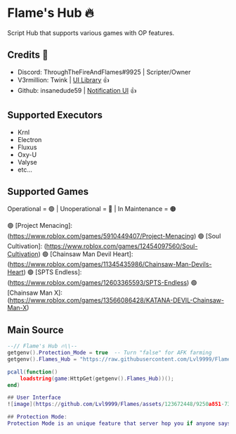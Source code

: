 # Flame's Hub 🔥

Script Hub that supports various games with OP features.

## Credits 👀

- Discord: ThroughTheFireAndFlames#9925 | Scripter/Owner
- V3rmillion: Twink | [UI Library](https://v3rmillion.net/member.php?action=profile&uid=1078854) 👍
- Github: insanedude59 | [Notification UI](https://github.com/insanedude59) 👍

## Supported Executors

- Krnl
- Electron
- Fluxus
- Oxy-U
- Valyse
- etc...

## Supported Games

Operational = 🟢 | Unoperational = 🔴 | In Maintenance = 🟠

🟢 [Project Menacing]: (https://www.roblox.com/games/5910449407/Project-Menacing)
🟢 [Soul Cultivation]: (https://www.roblox.com/games/12454097560/Soul-Cultivation)
🟢 [Chainsaw Man Devil Heart]: (https://www.roblox.com/games/11345435986/Chainsaw-Man-Devils-Heart)
🟢 [SPTS Endless]: (https://www.roblox.com/games/12603365593/SPTS-Endless)
🟢 [Chainsaw Man X]: (https://www.roblox.com/games/13566086428/KATANA-DEVIL-Chainsaw-Man-X)

## Main Source

```lua
--// Flame's Hub 🔥\\--
getgenv().Protection_Mode = true  -- Turn "false" for AFK farming
getgenv().Flames_Hub = "https://raw.githubusercontent.com/Lvl9999/Flames/main/Source";

pcall(function()
    loadstring(game:HttpGet(getgenv().Flames_Hub))();
end)

## User Interface
![image](https://github.com/Lvl9999/Flames/assets/123672448/9250a851-734c-4862-8b99-6506443c307a)

## Protection Mode:
Protection Mode is an unique feature that server hop you if anyone says anything related to cheats.

